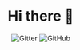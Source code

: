 <h1 align="center">Hi there 👋</h1>

<p align="center">
  
  <img alt="Gitter" src="https://img.shields.io/gitter/room/ChiaraJS/ChiaraJS?color=orange&label=Chat&logo=gitter">
  <img alt="GitHub" src="https://img.shields.io/static/v1?color=blue&label=Donate&message=PayPal&logo=paypal">
</p>

<!--
  **ChiaraJS/ChiaraJS** is a ✨ _special_ ✨ repository because its `README.md` (this file) appears on your GitHub profile.

  Here are some ideas to get you started:
    - 🔭 I’m currently working on ...
    - 🌱 I’m currently learning ...
    - 👯 I’m looking to collaborate on ...
    - 🤔 I’m looking for help with ...
    - 💬 Ask me about ...
    - 📫 How to reach me: ...
    - 😄 Pronouns: ...
    - ⚡ Fun fact: ...
-->
